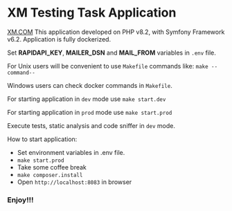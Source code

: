 # XM Testing Task Application
[XM.COM](https://www.xm.com)
This application developed on PHP v8.2, with Symfony Framework v6.2.
Application is fully dockerized. 

Set **RAPIDAPI_KEY**, **MAILER_DSN** and **MAIL_FROM** variables in `.env` file.

For Unix users will be convenient to use `Makefile` commands like: `make --command--`

Windows users can check docker commands in `Makefile`.

For starting application in `dev` mode use `make start.dev`

For starting application in `prod` mode use `make start.prod`

Execute tests, static analysis and code sniffer in `dev` mode.

How to start application:
* Set environment variables in .env file.
* `make start.prod`
* Take some coffee break
* `make composer.install`
* Open `http://localhost:8083` in browser

### Enjoy!!!
